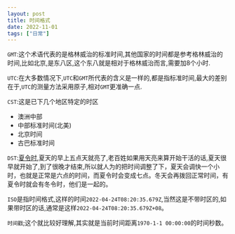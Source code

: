 ```yaml
---
layout: post
title: 时间格式
date: 2022-11-01
tags: ["日常"]
---
```


`GMT`:这个术语代表的是格林威治的标准时间,其他国家的时间都是参考格林威治的时间,比如北京,是东八区,这个东八就是相对于格林威治而言,需要加8个小时.
<!--more-->

`UTC`:在大多数情况下,`UTC`和`GMT`所代表的含义是一样的,都是指标准时间,最大的差别在于,`UTC`的测量方法采用原子,相对`GMT`更准确一点.

`CST`:这是已下几个地区特定的时区

*   澳洲中部
*   中部标准时间(北美)
*   北京时间
*   古巴标准时间

`DST`:[夏令时](https://baike.baidu.com/item/%E5%A4%8F%E4%BB%A4%E6%97%B6/1809579?fr=aladdin),夏天的早上五点天就亮了,老百姓如果用天亮来算开始干活的话,夏天很早就开始了,到了很晚才结束,所以就人为的把时间调整了下，夏天会调快一个小时，也就是正常是六点的时间，而夏令时会变成七点。冬天会再拨回正常时间，有夏令时就会有冬令时，他们是一起的。

`ISO`是指时间格式,这样的时间`2022-04-24T08:20:35.679Z`,当然这是不带时区的,如果带时区的话,通常是这样`2022-04-24T08:20:35.679Z+08`。

`时间戳`;这个就比较好理解,其实就是当前时间距离`1970-1-1 00:00:00`的时间秒数。